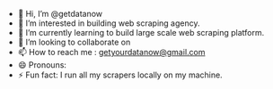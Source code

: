 - 👋 Hi, I’m @getdatanow
- 👀 I’m interested in building web scraping agency.
- 🌱 I’m currently learning to build large scale web scraping platform.
- 💞️ I’m looking to collaborate on 
- 📫 How to reach me : getyourdatanow@gmail.com 
- 😄 Pronouns: 
- ⚡ Fun fact: I run all my scrapers locally on my machine.

<!---
getdatanow/getdatanow is a ✨ special ✨ repository because its `README.md` (this file) appears on your GitHub profile.
You can click the Preview link to take a look at your changes.
--->
